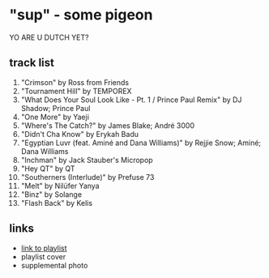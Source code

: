 # "sup" - some pigeon

YO ARE U DUTCH YET?

## track list

1. "Crimson" by Ross from Friends
2. "Tournament Hill" by TEMPOREX
3. "What Does Your Soul Look Like - Pt. 1 / Prince Paul Remix" by DJ Shadow; Prince Paul
4. "One More" by Yaeji
5. "Where's The Catch?" by James Blake; André 3000
6. "Didn't Cha Know" by Erykah Badu
7. "Egyptian Luvr (feat. Aminé and Dana Williams)" by Rejjie Snow; Aminé; Dana Williams
8. "Inchman" by Jack Stauber's Micropop
9. "Hey QT" by QT
10. "Southerners (Interlude)" by Prefuse 73
11. "Melt" by Nilüfer Yanya
12. "Binz" by Solange
13. "Flash Back" by Kelis

## links

- [link to playlist](https://open.spotify.com/playlist/2HjkTva3VxnoKab9lbbpjJ)
- playlist cover
- supplemental photo
